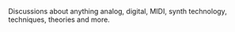 



Discussions about anything analog, digital, MIDI, synth technology, techniques, theories and more.






